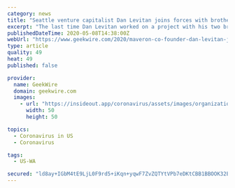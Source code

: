 ```yaml
---
category: news
title: "Seattle venture capitalist Dan Levitan joins forces with brothers to fight COVID-19 with unique project"
excerpt: "The last time Dan Levitan worked on a project with his two brothers, Richard and Robert, they were in high school. In the time since, on opposite sides of the country, the Levitans have"
publishedDateTime: 2020-05-08T14:38:00Z
webUrl: "https://www.geekwire.com/2020/maveron-co-founder-dan-levitan-joins-forces-brothers-fight-covid-19-unique-project/"
type: article
quality: 49
heat: 49
published: false

provider:
  name: GeekWire
  domain: geekwire.com
  images:
    - url: "https://insideout.app/coronavirus/assets/images/organizations/geekwire.com-50x50.jpg"
      width: 50
      height: 50

topics:
  - Coronavirus in US
  - Coronavirus

tags:
  - US-WA

secured: "ld8ay+IGbM4tE9LjL0F9rd5+iKqn+yqwF7ZvZQTYtVPb7eDKtCBB1BBOOK32EMTVnR63kBYGen0O+PAUFPkDca7+LVu5gSnoe4RB7QzljcdJSDr154N4FkfJgB7SMNAEw8PVUJKvNGa6rVZp78tbxutzNltY8OzfbPCUROyu5UBuFeviR0O4k9aFzIjVaiwgxkLjzUgekmMuA8Os5ajzT7GOjuL2vi9b3IW29k2hjlNkDsvCwyaQ8tYzkbKDW54IwlfyB9emud0NvxsS/dRUIFu75gb7h8tE6544+5asEjY9FSHYc5hN21oSU2jWJcoTdPbWNIrcNKk3mCvG++HCtoX2tjFgN+jOqc94i4QkwVfPTwadiNAIWLfgbuMIjNZdDnlW4y0tw2QYEiNEdXqqw5g0FuXnOpMoxNLx0wg9uVQSq3aYQSqbynSfvF6c8MB/UKzSFeHciU0R9ah+7cymhFL6PyWjoOh7lpVjGx1N40I=;MouI/JpbaWjk8yNJhO6Msg=="
---
```


